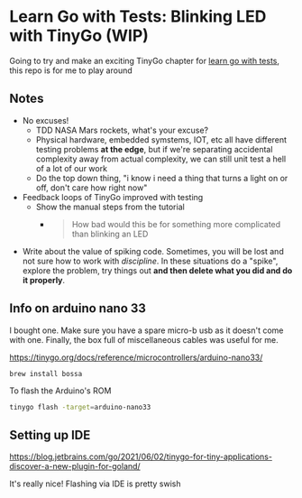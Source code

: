 # Learn Go with Tests: Blinking LED with TinyGo (WIP)

Going to try and make an exciting TinyGo chapter for [learn go with tests](https://quii.gitbook.io/learn-go-with-tests/), this repo is for me to play around

## Notes

- No excuses!
    - TDD NASA Mars rockets, what's your excuse?
    - Physical hardware, embedded symstems, IOT, etc all have different testing problems **at the edge**, but if we're separating accidental complexity away from actual complexity, we can still unit test a hell of a lot of our work
    - Do the top down thing, "i know i need a thing that turns a light on or off, don't care how right now"
- Feedback loops of TinyGo improved with testing
    - Show the manual steps from the tutorial
        - > How bad would this be for something more complicated than blinking an LED
- Write about the value of spiking code. Sometimes, you will be lost and not sure how to work with _discipline_. In these situations do a "spike", explore the problem, try things out **and then delete what you did and do it properly**.

## Info on arduino nano 33

I bought one. Make sure you have a spare micro-b usb as it doesn't come with one. Finally, the box full of miscellaneous cables was useful for me.

https://tinygo.org/docs/reference/microcontrollers/arduino-nano33/

```shell
brew install bossa
```



To flash the Arduino's ROM

```bash
tinygo flash -target=arduino-nano33
```



## Setting up IDE

https://blog.jetbrains.com/go/2021/06/02/tinygo-for-tiny-applications-discover-a-new-plugin-for-goland/

It's really nice! Flashing via IDE is pretty swish